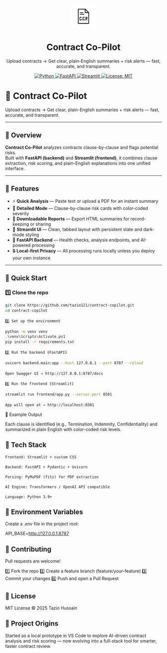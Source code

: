 <p align="center">
  <img src="static/ccp-logo.png" alt="Contract Co-Pilot logo" height="80">
</p>

<h1 align="center">Contract Co-Pilot</h1>

<p align="center">
  Upload contracts → Get clear, plain-English summaries + risk alerts — fast, accurate, and transparent.
</p>

<p align="center">
  <a href="https://www.python.org/">
    <img alt="Python" src="https://img.shields.io/badge/Python-3.9%2B-blue?logo=python">
  </a>
  <a href="https://fastapi.tiangolo.com/">
    <img alt="FastAPI" src="https://img.shields.io/badge/FastAPI-rocket-brightgreen">
  </a>
  <a href="https://streamlit.io/">
    <img alt="Streamlit" src="https://img.shields.io/badge/Streamlit-UI-red">
  </a>
  <a href="LICENSE">
    <img alt="License: MIT" src="https://img.shields.io/badge/License-MIT-blue">
  </a>
</p>


# 🧾 Contract Co-Pilot
Upload contracts → Get clear, plain-English summaries + risk alerts — fast, accurate, and transparent.

---

## 🧭 Overview
**Contract Co-Pilot** analyzes contracts clause-by-clause and flags potential risks.  
Built with **FastAPI (backend)** and **Streamlit (frontend)**, it combines clause extraction, risk scoring, and plain-English explanations into one unified interface.

---

## 🧠 Features
- ⚡ **Quick Analysis** — Paste text or upload a PDF for an instant summary  
- 📑 **Detailed Mode** — Clause-by-clause risk cards with color-coded severity  
- 🧾 **Downloadable Reports** — Export HTML summaries for record-keeping or sharing  
- 🧰 **Streamlit UI** — Clean, tabbed layout with persistent state and dark-mode styling  
- 🧩 **FastAPI Backend** — Health checks, analysis endpoints, and AI-powered processing  
- 🔒 **Local-first Privacy** — All processing runs locally unless you deploy your own instance  

---

## 🚀 Quick Start

### 1️⃣ Clone the repo
```bash
git clone https://github.com/tazio121/contract-copilot.git
cd contract-copilot

2️⃣ Set up the environment

python -m venv venv
.\venv\Scripts\Activate.ps1
pip install -r requirements.txt

3️⃣ Run the backend (FastAPI)

uvicorn backend.main:app --host 127.0.0.1 --port 8787 --reload

Open Swagger UI → http://127.0.0.1:8787/docs

4️⃣ Run the frontend (Streamlit)

streamlit run frontend/app.py --server.port 8501

App will open at → http://localhost:8501

```

🧾 Example Output

Each clause is identified (e.g., Termination, Indemnity, Confidentiality) and summarized in plain English with color-coded risk levels.



## 🧰 Tech Stack

    Frontend: Streamlit + custom CSS

    Backend: FastAPI + Pydantic + Uvicorn

    Parsing: PyMuPDF (fitz) for PDF extraction

    AI Engine: Transformers / OpenAI API compatible

    Language: Python 3.9+

## 🔐 Environment Variables

Create a .env file in the project root:

API_BASE=http://127.0.0.1:8787

## 🤝 Contributing

Pull requests are welcome!

1️⃣ Fork the repo
2️⃣ Create a feature branch (feature/your-feature)
3️⃣ Commit your changes
4️⃣ Push and open a Pull Request

## 📄 License
MIT License © 2025 Tazio Hussain

## 🏁 Project Origins

Started as a local prototype in VS Code to explore AI-driven contract analysis and risk scoring — now evolving into a full-stack tool for smarter, faster contract review.


